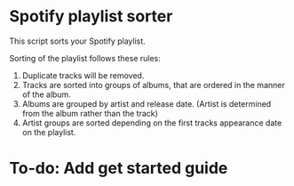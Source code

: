 # Spotify playlist sorter

This script sorts your Spotify playlist.

Sorting of the playlist follows these rules:

1. Duplicate tracks will be removed.
2. Tracks are sorted into groups of albums, that are ordered in the manner of the album.
3. Albums are grouped by artist and release date. (Artist is determined from the album rather than the track)
4. Artist groups are sorted depending on the first tracks appearance date on the playlist.

# To-do: Add get started guide

